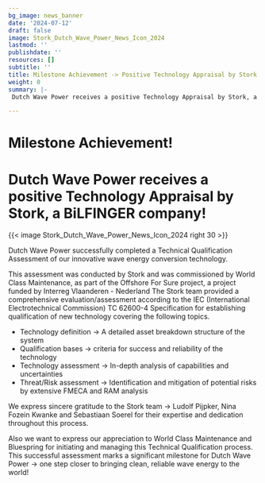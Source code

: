 ```yaml
---
bg_image: news_banner
date: '2024-07-12'
draft: false
image: Stork_Dutch_Wave_Power_News_Icon_2024
lastmod: ''
publishdate: ''
resources: []
subtitle: ''
title: Milestone Achievement -> Positive Technology Appraisal by Stork!
weight: 0
summary: |-
 Dutch Wave Power receives a positive Technology Appraisal by Stork, a BiLFINGER company after completing a Technical Qualification Assessment

---
```

# Milestone Achievement!
# Dutch Wave Power receives a positive Technology Appraisal by Stork, a BiLFINGER company!

{{< image Stork_Dutch_Wave_Power_News_Icon_2024 right 30 >}}

Dutch Wave Power successfully completed a Technical Qualification Assessment of our innovative wave energy conversion technology. 

This assessment was conducted by Stork and was commissioned by World Class Maintenance, as part of the Offshore For Sure project, a project funded by Interreg Vlaanderen - Nederland
The Stork team provided a comprehensive evaluation/assessment according to the IEC (International Electrotechnical Commission) TC 62600-4 Specification for establishing qualification of new technology covering the following topics.

* Technology definition   -> A detailed asset breakdown structure of the system
* Qualification bases     -> criteria for success and reliability of the technology
* Technology assessment   -> In-depth analysis of capabilities and uncertainties
* Threat/Risk assessment  -> Identification and mitigation of potential risks by extensive FMECA and RAM analysis

We express sincere gratitude to the Stork team -> Ludolf Pijpker, Nina Fozein Kwanke and Sebastiaan Soerel for their expertise and dedication throughout this process. 

Also we want to express our appreciation to World Class Maintenance and Bluespring for initiating and managing this Technical Qualification process.
This successful assessment marks a significant milestone for Dutch Wave Power -> one step closer to bringing clean, reliable wave energy to the world!





